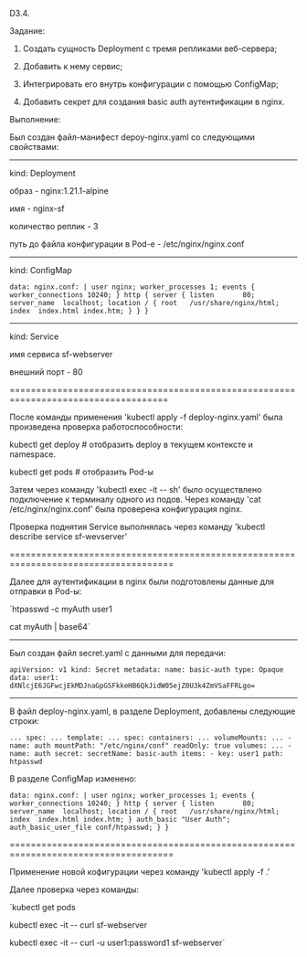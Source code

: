 D3.4.

Задание:

1. Создать сущность Deployment c тремя репликами веб-сервера;
        
2. Добавить к нему сервис;
        
3. Интегрировать его внутрь конфигурации с помощью ConfigMap;
        
4. Добавить секрет для создания basic auth аутентификации в nginx.


Выполнение:

Был создан файл-манифест depoy-nginx.yaml со следующими свойствами:

---

kind: Deployment

образ - nginx:1.21.1-alpine

имя - nginx-sf

количество реплик - 3

путь до файла конфигурации в Pod-е - /etc/nginx/nginx.conf

---

kind: ConfigMap

`data:
  nginx.conf: |
    user nginx;
    worker_processes 1;
    events {
      worker_connections 10240;
    }
    http {
      server {
        listen       80;
        server_name  localhost;
        location / {
          root   /usr/share/nginx/html;
          index  index.html index.htm;
        }
      }
    }`

---

kind: Service

имя сервиса sf-webserver

внешний порт - 80


====================================================================================


После команды применения 'kubectl apply -f deploy-nginx.yaml' была произведена проверка работоспособности:

kubectl get deploy  #  отобразить deploy в текущем контексте и namespace.

kubectl get pods  #  отобразить Pod-ы 

Затем через команду 'kubectl exec -it <nameOfPod> -- sh' было осуществлено подключение к терминалу одного из подов. Через команду 'cat /etc/nginx/nginx.conf' была проверена конфигурация nginx.

Проверка поднятия Service выполнялась через команду 'kubectl describe service sf-wevserver'


=====================================================================================


Далее для аутентификации в nginx были подготовлены данные для отправки в Pod-ы:

`htpasswd -c myAuth user1

cat myAuth | base64`

---

Был создан файл secret.yaml с данными для передачи:

`apiVersion: v1
kind: Secret
metadata:
  name: basic-auth
type: Opaque
data:
  user1: dXNlcjE6JGFwcjEkMDJnaGpGSFkkeHB6QkJidW05ejZ0U3k4ZmVSaFFRLgo=`

---

В файл deploy-nginx.yaml, в разделе Deployment,  добавлены следующие строки:

`...
spec:
  ...
  template:
    ...
    spec:
      containers:
      ...
      volumeMounts:
      ...
      - name: auth
        mountPath: "/etc/nginx/conf"
        readOnly: true
      volumes:
      ...
      - name: auth
        secret:
          secretName: basic-auth
          items:
          - key: user1
          path: htpasswd`


В разделе ConfigMap изменено:

`data:
  nginx.conf: |
    user nginx;
    worker_processes 1;
    events {
      worker_connections 10240;
    }
    http {
      server {
        listen       80;
        server_name  localhost;
        location / {
          root   /usr/share/nginx/html;
          index  index.html index.htm;
        }
        auth_basic "User Auth";
        auth_basic_user_file conf/htpasswd;
      }
    }`


=====================================================================================

Применение новой кофигурации через команду 'kubectl apply -f .'

Далее проверка через команды:

`kubectl get pods

kubectl exec -it <nameOfPod> -- curl sf-webserver

kubectl exec -it <nameOfPod> -- curl -u user1:password1 sf-webserver`
